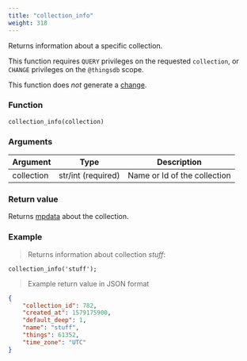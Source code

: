 ```yaml
---
title: "collection_info"
weight: 318
---
```


Returns information about a specific collection.

This function requires `QUERY` privileges on the requested `collection`, or `CHANGE`
privileges on the `@thingsdb` scope.

This function does *not* generate a [change](../../overview/changes).

### Function

`collection_info(collection)`

### Arguments

Argument | Type | Description
--------- | ----------- | -----------
collection | str/int (required) | Name or Id of the collection

### Return value

Returns [mpdata](../../data-types/mpdata) about the collection.

### Example

> Returns information about collection *stuff*:

```thingsdb,should_pass,@t
collection_info('stuff');
```

> Example return value in JSON format

```json
{
    "collection_id": 782,
    "created_at": 1579175900,
    "default_deep": 1,
    "name": "stuff",
    "things": 61352,
    "time_zone": "UTC"
}
```
